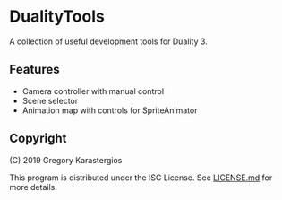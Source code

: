 # DualityTools

A collection of useful development tools for Duality 3.

## Features
* Camera controller with manual control
* Scene selector
* Animation map with controls for SpriteAnimator

## Copyright
(C) 2019 Gregory Karastergios

This program is distributed under the ISC License. See [LICENSE.md](https://github.com/gregnk/DualityTools/blob/master/LICENSE.md) for more details.
